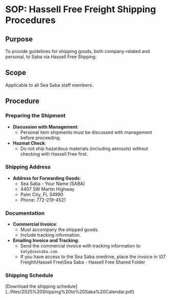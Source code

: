 # SOP: Hassell Free Freight Shipping Procedures

## Purpose
To provide guidelines for shipping goods, both company-related and personal, to Saba via Hassell Free Shpping.

## Scope
Applicable to all Sea Saba staff members.

## Procedure

### Preparing the Shipment
- **Discussion with Management**:
    - Personal item shipments must be discussed with management before proceeding.
- **Hazmat Check**:
    - Do not ship hazardous materials (including aerosols) without checking with Hassell Free first.

### Shipping Address
- **Address for Forwarding Goods**:
    - Sea Saba - Your Name (SABA)
    - 4407 SW Martin Highway
    - Palm City, FL 34990
    - Phone: 772-219-4521

### Documentation
- **Commercial Invoice**:
    - Must accompany the shipped goods.
    - Include tracking information.
- **Emailing Invoice and Tracking**:
    - Send the commercial invoice with tracking information to `katy@seasaba.com`.
    - If you have access to the Sea Saba onedrive, place the invoice in \07 Freight\Hassell Free\Sea Saba - Hassell Free Shared Folder

### Shipping Schedule
<pdf src="files/2025%20Shipping%20to%20Saba%20Calendar.pdf" />
[Download the shipping schedule](../files/2025%20Shipping%20to%20Saba%20Calendar.pdf)
